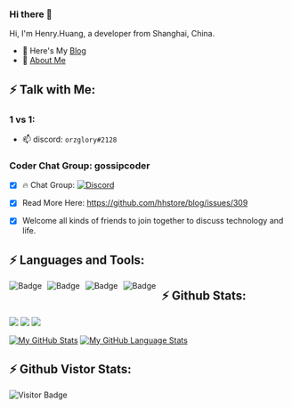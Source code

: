 ### Hi there 👋

<!--
**hhstore/hhstore** is a ✨ _special_ ✨ repository because its `README.md` (this file) appears on your GitHub profile.

Here are some ideas to get you started:

- 🔭 I’m currently working on ...
- 🌱 I’m currently learning ...
- 👯 I’m looking to collaborate on ...
- 🤔 I’m looking for help with ...
- 💬 Ask me about ...
- 📫 How to reach me: ...
- 😄 Pronouns: ...
- ⚡ Fun fact: ...
-->




Hi, I'm Henry.Huang, a developer from Shanghai, China.

- 🌱 Here's My [Blog](https://github.com/hhstore/blog/issues)
- 💬 [About Me](https://about.me/henryhuang)



## ⚡ Talk with Me: 

### 1 vs 1: 


- 📫 discord: `orzglory#2128`


### Coder Chat Group: gossipcoder

- [x] 🔥  Chat Group: [![Discord](https://img.shields.io/badge/discord-%237289DA.svg?style=for-the-badge&logo=discord&logoColor=white)](https://discord.gg/MnDA9pfWAW)

- [x] Read More Here: https://github.com/hhstore/blog/issues/309
- [x] Welcome all kinds of friends to join together to discuss technology and life.


## ⚡ Languages and Tools:


<img alt="Badge" style="float: left; margin-right: 10px;" src="https://img.shields.io/badge/go-%2300ADD8.svg?&style=for-the-badge&logo=go&logoColor=white"/>  <img alt="Badge" style="float: left; margin-right: 10px;" src="https://img.shields.io/badge/python%20-%2314354C.svg?&style=for-the-badge&logo=python&logoColor=white"/>    <img alt="Badge" style="float: left; margin-right: 10px;"  src="https://img.shields.io/badge/dart-%230175C2.svg?&style=for-the-badge&logo=dart&logoColor=white"/>    <img alt="Badge" style="float: left; margin-right: 10px;"  src ="https://img.shields.io/badge/Flutter-%2302569B.svg?&style=for-the-badge&logo=flutter&logoColor=white"/>    



## ⚡ Github Stats:


![](https://github-profile-summary-cards.vercel.app/api/cards/profile-details?username=hhstore&theme=github)
![](https://github-profile-summary-cards.vercel.app/api/cards/repos-per-language?username=hhstore&theme=github)
![](https://github-profile-summary-cards.vercel.app/api/cards/most-commit-language?username=hhstore&theme=github)

[![My GitHub Stats](https://github-readme-stats.vercel.app/api/?username=hhstore&count_private=true&theme=onedark&showicons=true)]()
[![My GitHub Language Stats](https://github-readme-stats.vercel.app/api/top-langs/?username=hhstore&langs_count=8&theme=onedark&layout=compact&hide=javascript,html,css,shell)]()



## ⚡ Github Vistor Stats:

![Visitor Badge](https://visitor-badge.laobi.icu/badge?page_id=hhstore)






